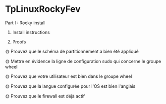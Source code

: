 # TpLinuxRockyFev

Part I : Rocky install

1. Install instructions

2. Proofs

🌞 Prouvez que le schéma de partitionnement a bien été appliqué


🌞 Mettre en évidence la ligne de configuration sudo qui concerne le groupe wheel


🌞 Prouvez que votre utilisateur est bien dans le groupe wheel


🌞 Prouvez que la langue configurée pour l'OS est bien l'anglais


🌞 Prouvez que le firewall est déjà actif

